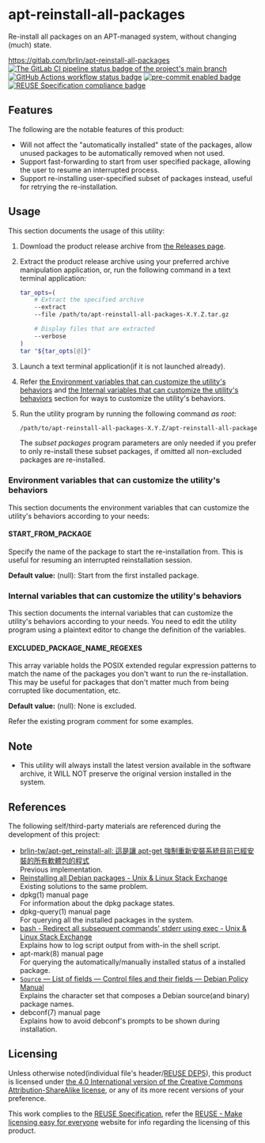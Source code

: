 # apt-reinstall-all-packages

Re-install all packages on an APT-managed system, without changing (much) state.

<https://gitlab.com/brlin/apt-reinstall-all-packages>  
[![The GitLab CI pipeline status badge of the project's `main` branch](https://gitlab.com/brlin/apt-reinstall-all-packages/badges/main/pipeline.svg?ignore_skipped=true "Click here to check out the comprehensive status of the GitLab CI pipelines")](https://gitlab.com/brlin/apt-reinstall-all-packages/-/pipelines) [![GitHub Actions workflow status badge](https://github.com/brlin-tw/apt-reinstall-all-packages/actions/workflows/check-potential-problems.yml/badge.svg "GitHub Actions workflow status")](https://github.com/brlin-tw/apt-reinstall-all-packages/actions/workflows/check-potential-problems.yml) [![pre-commit enabled badge](https://img.shields.io/badge/pre--commit-enabled-brightgreen?logo=pre-commit&logoColor=white "This project uses pre-commit to check potential problems")](https://pre-commit.com/) [![REUSE Specification compliance badge](https://api.reuse.software/badge/gitlab.com/brlin/apt-reinstall-all-packages "This project complies to the REUSE specification to decrease software licensing costs")](https://api.reuse.software/info/gitlab.com/brlin/apt-reinstall-all-packages)

## Features

The following are the notable features of this product:

* Will not affect the "automatically installed" state of the packages, allow unused packages to be automatically removed when not used.
* Support fast-forwarding to start from user specified package, allowing the user to resume an interrupted process.
* Support re-installing user-specified subset of packages instead, useful for retrying the re-installation.

## Usage

This section documents the usage of this utility:

1. Download the product release archive from [the Releases page](https://gitlab.com/brlin/apt-reinstall-all-packages/-/releases).
1. Extract the product release archive using your preferred archive manipulation application, or, run the following command in a text terminal application:

    ```bash
    tar_opts=(
        # Extract the specified archive
        --extract
        --file /path/to/apt-reinstall-all-packages-X.Y.Z.tar.gz

        # Display files that are extracted
        --verbose
    )
    tar "${tar_opts[@]}"
    ```

1. Launch a text terminal application(if it is not launched already).
1. Refer [the Environment variables that can customize the utility's behaviors](#environment-variables-that-can-customize-the-utilitys-behaviors) and [the Internal variables that can customize the utility's behaviors](#internal-variables-that-can-customize-the-utilitys-behaviors) section for ways to customize the utility's behaviors.
1. Run the utility program by running the following command _as root_:

    ```bash
    /path/to/apt-reinstall-all-packages-X.Y.Z/apt-reinstall-all-packages _subset packages_...
    ```

   The _subset packages_ program parameters are only needed if you prefer to only re-install these subset packages, if omitted all non-excluded packages are re-installed.

### Environment variables that can customize the utility's behaviors

This section documents the environment variables that can customize the utility's behaviors according to your needs:

#### START_FROM_PACKAGE

Specify the name of the package to start the re-installation from.  This is useful for resuming an interrupted reinstallation session.

**Default value:** (null): Start from the first installed package.

### Internal variables that can customize the utility's behaviors

This section documents the internal variables that can customize the utility's behaviors according to your needs.  You need to edit the utility program using a plaintext editor to change the definition of the variables.

#### EXCLUDED_PACKAGE_NAME_REGEXES

This array variable holds the POSIX extended regular expression patterns to match the name of the packages you don't want to run the re-installation.  This may be useful for packages that don't matter much from being corrupted like documentation, etc.

**Default value:** (null): None is excluded.

Refer the existing program comment for some examples.

## Note

* This utility will always install the latest version available in the software archive, it WILL NOT preserve the original version installed in the system.

## References

The following self/third-party materials are referenced during the development of this project:

* [brlin-tw/apt-get_reinstall-all: 這是讓 apt-get 強制重新安裝系統目前已經安裝的所有軟體包的程式](https://github.com/brlin-tw/apt-get_reinstall-all)  
  Previous implementation.
* [Reinstalling all Debian packages - Unix & Linux Stack Exchange](https://unix.stackexchange.com/questions/79125/reinstalling-all-debian-packages)  
  Existing solutions to the same problem.
* dpkg(1) manual page  
  For information about the dpkg package states.
* dpkg-query(1) manual page  
  For querying all the installed packages in the system.
* [bash - Redirect all subsequent commands' stderr using exec - Unix & Linux Stack Exchange](https://unix.stackexchange.com/questions/61931/redirect-all-subsequent-commands-stderr-using-exec)  
  Explains how to log script output from with-in the shell script.
* apt-mark(8) manual page  
  For querying the automatically/manually installed status of a installed package.
* [`Source` — List of fields — Control files and their fields — Debian Policy Manual](https://www.debian.org/doc/debian-policy/ch-controlfields.html#s-f-source)  
  Explains the character set that composes a Debian source(and binary) package names.
* debconf(7) manual page  
  Explains how to avoid debconf's prompts to be shown during installation.

## Licensing

Unless otherwise noted(individual file's header/[REUSE DEP5](.reuse/dep5)), this product is licensed under [the 4.0 International version of the Creative Commons Attribution-ShareAlike license](https://creativecommons.org/licenses/by-sa/4.0/), or any of its more recent versions of your preference.

This work complies to the [REUSE Specification](https://reuse.software/spec/), refer the [REUSE - Make licensing easy for everyone](https://reuse.software/) website for info regarding the licensing of this product.
